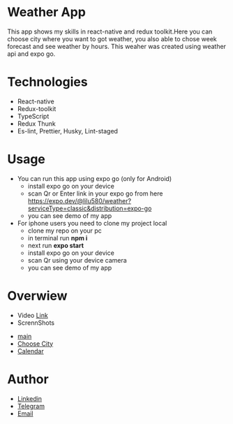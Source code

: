 # Weather App
This app shows my skills in react-native and redux toolkit.Here you can choose city where you want to got weather, you also able to chose week forecast and see weather by hours.
This weaher was created using weather api and expo go.
# Technologies
- React-native
- Redux-toolkit
- TypeScript
- Redux Thunk
- Es-lint, Prettier, Husky, Lint-staged
# Usage
- You can run this app using expo go (only for Android)
  * install expo go on your device
  * scan Qr or Enter link in your expo go from here https://expo.dev/@lilu580/weather?serviceType=classic&distribution=expo-go
  * you can see demo of my app
- For iphone users you need to clone my project local
  * clone my repo on your pc
  * in terminal run **npm i**
  * next run **expo start** 
  * install expo go on your device
  * scan Qr using your device camera
  * you can see demo of my app
# Overwiew
- Video [Link](https://vimeo.com/834027502?share=copy)
- ScrennShots
 * [main](https://prnt.sc/6lkMScoYHEaX)
 * [Choose City](https://prnt.sc/PoJAjL3s6_iU)
 * [Calendar](https://prnt.sc/veRfuaz1zrBJ)
# Author
- [Linkedin](https://www.linkedin.com/in/bogdan-maliuta-217048274/)
- [Telegram](https://t.me/lilu580)
- [Email](bogdanmaliutawork@gmail.com)
